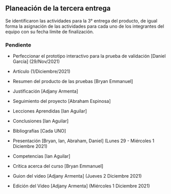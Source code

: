 ## Planeación de la tercera entrega

Se identificaron las actividades para la 3° entrega del producto, de igual forma la asignación de las actividades para cada uno de los integrantes del equipo con su fecha límite de finalización.

### Pendiente

+ Perfeccionar el prototipo interactivo para la prueba de validación [Daniel García] (29/Nov/2021)

+ Artículo (1/Diciembre/2021)

+ Resumen del producto de las pruebas [Bryan Emmanuel] 

+ Justificación [Adjany Armenta] 

+ Seguimiento del proyecto [Abraham Espinosa]

+ Lecciones Aprendidas [Ian Aguilar]

+ Conclusiones [Ian Aguilar]

+ Bibliografías [Cada UNO]

+ Presentación [Bryan, Ian, Abraham, Daniel] (Lunes 29 - Miércoles 1 Diciembre 2021)

+ Competencias [Ian Aguilar]

+ Crítica acerca del curso [Bryan Emmanuel]

+ Guion del video [Adjany Armenta] (Jueves 2 Diciembre 2021)

+ Edición del Video [Adjany Armenta] (Miércoles 1 Diciembre 2021) 

